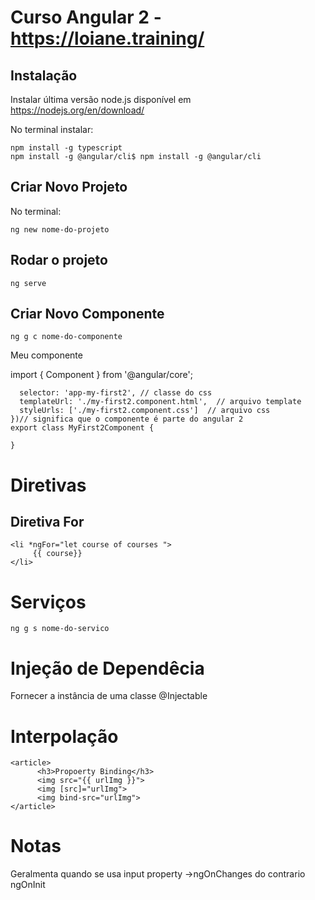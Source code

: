 # **Curso Angular 2 - https://loiane.training/**

## Instalação

Instalar última versão node.js  disponível em https://nodejs.org/en/download/

No terminal instalar:

    npm install -g typescript
    npm install -g @angular/cli$ npm install -g @angular/cli

## Criar Novo Projeto

No terminal:

`ng new nome-do-projeto`

## Rodar o projeto

`ng serve`

## Criar Novo Componente

`ng g c nome-do-componente`

Meu componente

import { Component } from '@angular/core';

```@Component({
  selector: 'app-my-first2', // classe do css
  templateUrl: './my-first2.component.html',  // arquivo template
  styleUrls: ['./my-first2.component.css']  // arquivo css
})// significa que o componente é parte do angular 2
export class MyFirst2Component {

}
```
# Diretivas

## Diretiva For

```
<li *ngFor="let course of courses ">
     {{ course}}
</li>
```
# Serviços

`ng g s nome-do-servico`

# Injeção de Dependêcia

Fornecer a instância de uma classe
@Injectable


# Interpolação

  ```
  <article>
        <h3>Propoerty Binding</h3>
        <img src="{{ urlImg }}">
        <img [src]="urlImg">
        <img bind-src="urlImg">
  </article>
  ```
# Notas
Geralmenta quando se usa input property ->ngOnChanges do contrario ngOnInit










